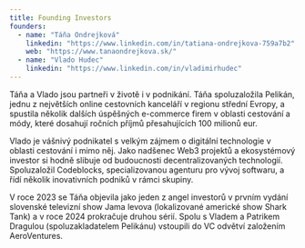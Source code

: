 ```yaml
---
title: Founding Investors
founders:
  - name: "Táňa Ondrejková"
    linkedin: "https://www.linkedin.com/in/tatiana-ondrejkova-759a7b2"
    web: "https://www.tanaondrejkova.sk/"
  - name: "Vlado Hudec"
    linkedin: "https://www.linkedin.com/in/vladimirhudec"
---
```


Táňa a Vlado jsou partneři v životě i v podnikání. Táňa spoluzaložila Pelikán, jednu z největších online cestovních kanceláří v regionu střední Evropy, a spustila několik dalších úspěšných e-commerce firem v oblasti cestování a módy, které dosahují ročních příjmů přesahujících 100 milionů eur.

Vlado je vášnivý podnikatel s velkým zájmem o digitální technologie v oblasti cestování i mimo něj. Jako nadšenec Web3 projektů a ekosystémový investor si hodně slibuje od budoucnosti decentralizovaných technologií. Spoluzaložil Codeblocks, specializovanou agenturu pro vývoj softwaru, a řídí několik inovativních podniků v rámci skupiny.

V roce 2023 se Táňa objevila jako jeden z angel investorů v prvním vydání slovenské televizní show Jama levova (lokalizované americké show Shark Tank) a v roce 2024 prokračuje druhou sérií. Spolu s Vladem a Patrikem Dragulou (spoluzakladatelem Pelikánu) vstoupili do VC odvětví založením AeroVentures.
